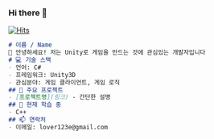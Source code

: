 ### Hi there 👋
[![Hits](https://hits.sh/github.com/JengHC.svg?view=today-total&color=00a2ff&labelColor=000000)](https://hits.sh/github.com/JengHC/)
<!--
**JengHC/JengHC** is a ✨ _special_ ✨ repository because its `README.md` (this file) appears on your GitHub profile.

Here are some ideas to get you started:

- 🔭 I’m currently working on ...
- 🌱 I’m currently learning ...
- 👯 I’m looking to collaborate on ...
- 🤔 I’m looking for help with ...
- 💬 Ask me about ...
- 📫 How to reach me: ...
- 😄 Pronouns: ...
- ⚡ Fun fact: ...
-->

```markdown
# 이름 / Name
👋 안녕하세요! 저는 Unity로 게임을 만드는 것에 관심있는 개발자입니다
# 💻 기술 스택
- 언어: C#
- 프레임워크: Unity3D
- 관심분야: 게임 클라이언트, 게임 로직
## 📂 주요 프로젝트
- [프로젝트명](링크) - 간단한 설명
## 🌱 현재 학습 중
- C++
## 📫 연락처
- 이메일: lover123e@gmail.com
```
